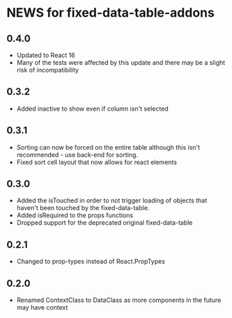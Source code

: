 # NEWS for fixed-data-table-addons

## 0.4.0
- Updated to React 16
- Many of the tests were affected by this update and there may be a slight risk of incompatibility

## 0.3.2
- Added inactive to show even if column isn't selected

## 0.3.1
- Sorting can now be forced on the entire table although this isn't recommended - use back-end for sorting.
- Fixed sort cell layout that now allows for react elements

## 0.3.0
- Added the isTouched in order to not trigger loading of objects that haven't been
touched by the fixed-data-table.
- Added isRequired to the props functions
- Dropped support for the deprecated original fixed-data-table

## 0.2.1

- Changed to prop-types instead of React.PropTypes

## 0.2.0

- Renamed ContextClass to DataClass as more components in the future may have context
